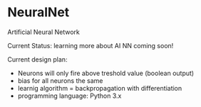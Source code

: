 # NeuralNet
Artificial Neural Network

Current Status: learning more about AI NN 
coming soon!

Current design plan:
- Neurons will only fire above treshold value (boolean output)
- bias for all neurons the same
- learnig algorithm = backpropagation with differentiation 
- programming language: Python 3.x
